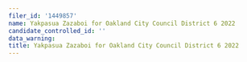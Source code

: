 ```yaml
---
filer_id: '1449857'
name: Yakpasua Zazaboi for Oakland City Council District 6 2022
candidate_controlled_id: ''
data_warning:
title: Yakpasua Zazaboi for Oakland City Council District 6 2022
---
```

